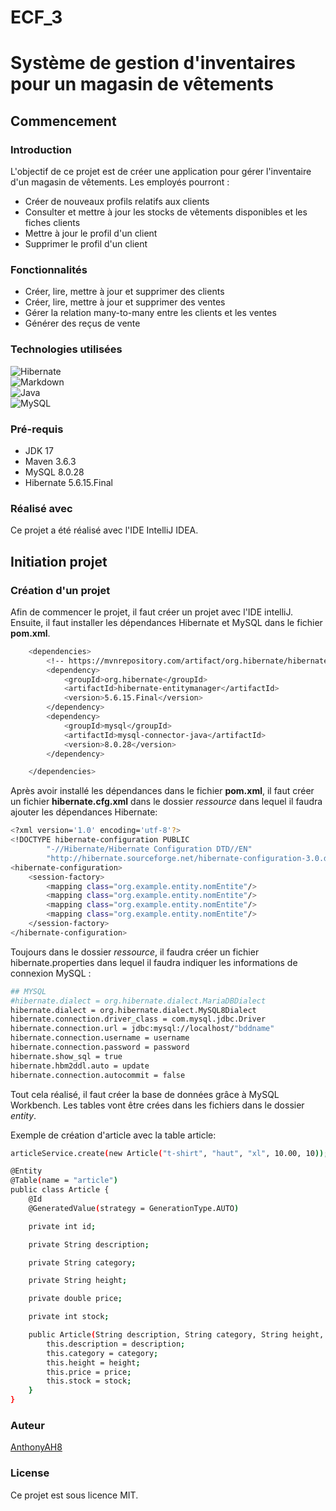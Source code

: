 # ECF_3

# Système de gestion d'inventaires pour un magasin de vêtements

## Commencement

### Introduction

L'objectif de ce projet est de créer une application pour gérer l'inventaire d'un magasin de vêtements. 
Les employés pourront :
- Créer de nouveaux profils relatifs aux clients
- Consulter et mettre à jour les stocks de vêtements disponibles et les fiches clients
- Mettre à jour le profil d'un client
- Supprimer le profil d'un client

### Fonctionnalités

- Créer, lire, mettre à jour et supprimer des clients
- Créer, lire, mettre à jour et supprimer des ventes
- Gérer la relation many-to-many entre les clients et les ventes
- Générer des reçus de vente

### Technologies utilisées

![Hibernate](https://img.shields.io/badge/Hibernate-59666C?style=for-the-badge&logo=Hibernate&logoColor=white)  
![Markdown](https://img.shields.io/badge/Markdown-000000?style=for-the-badge&logo=markdown&logoColor=white)  
![Java](https://img.shields.io/badge/Java-ED8B00?style=for-the-badge&logo=openjdk&logoColor=white)  
![MySQL](https://img.shields.io/badge/MySQL-blue?style=for-the-badge&logo=mysql&logoColor=white)  

### Pré-requis

- JDK 17
- Maven 3.6.3
- MySQL 8.0.28
- Hibernate 5.6.15.Final

### Réalisé avec 

Ce projet a été réalisé avec l'IDE IntelliJ IDEA.

## Initiation projet

### Création d'un projet

Afin de commencer le projet, il faut créer un projet avec l'IDE intelliJ.  
Ensuite, il faut installer les dépendances Hibernate et MySQL dans le fichier **pom.xml**.

```bash
    <dependencies>
        <!-- https://mvnrepository.com/artifact/org.hibernate/hibernate-entitymanager -->
        <dependency>
            <groupId>org.hibernate</groupId>
            <artifactId>hibernate-entitymanager</artifactId>
            <version>5.6.15.Final</version>
        </dependency>
        <dependency>
            <groupId>mysql</groupId>
            <artifactId>mysql-connector-java</artifactId>
            <version>8.0.28</version>
        </dependency>

    </dependencies>
```

Après avoir installé les dépendances dans le fichier **pom.xml**, il faut créer un fichier **hibernate.cfg.xml** dans le dossier *ressource* dans lequel il faudra ajouter les dépendances Hibernate:

```bash
<?xml version='1.0' encoding='utf-8'?>
<!DOCTYPE hibernate-configuration PUBLIC
        "-//Hibernate/Hibernate Configuration DTD//EN"
        "http://hibernate.sourceforge.net/hibernate-configuration-3.0.dtd">
<hibernate-configuration>
    <session-factory>
        <mapping class="org.example.entity.nomEntite"/>
        <mapping class="org.example.entity.nomEntite"/>
        <mapping class="org.example.entity.nomEntite"/>
        <mapping class="org.example.entity.nomEntite"/>
    </session-factory>
</hibernate-configuration>
```

Toujours dans le dossier *ressource*, il faudra créer un fichier hibernate.properties dans lequel il faudra indiquer les informations de connexion MySQL :

```bash
## MYSQL
#hibernate.dialect = org.hibernate.dialect.MariaDBDialect
hibernate.dialect = org.hibernate.dialect.MySQL8Dialect
hibernate.connection.driver_class = com.mysql.jdbc.Driver
hibernate.connection.url = jdbc:mysql://localhost/"bddname"
hibernate.connection.username = username
hibernate.connection.password = password
hibernate.show_sql = true
hibernate.hbm2ddl.auto = update
hibernate.connection.autocommit = false
```


Tout cela réalisé, il faut créer la base de données grâce à MySQL Workbench. Les tables vont être crées dans les fichiers dans le dossier *entity*.

Exemple de création d'article avec la table article:

```bash
articleService.create(new Article("t-shirt", "haut", "xl", 10.00, 10));

@Entity
@Table(name = "article")
public class Article {
    @Id
    @GeneratedValue(strategy = GenerationType.AUTO)

    private int id;

    private String description;

    private String category;

    private String height;

    private double price;

    private int stock;

    public Article(String description, String category, String height, double price, int stock){
        this.description = description;
        this.category = category;
        this.height = height;
        this.price = price;
        this.stock = stock;
    }
}
```

### Auteur

[AnthonyAH8](https://github.com/AnthonyAH8)

### License

Ce projet est sous licence MIT.

